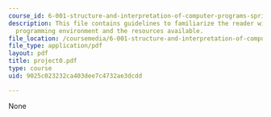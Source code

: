 ```yaml
---
course_id: 6-001-structure-and-interpretation-of-computer-programs-spring-2005
description: This file contains guidelines to familiarize the reader with the Scheme
  programming environment and the resources available.
file_location: /coursemedia/6-001-structure-and-interpretation-of-computer-programs-spring-2005/9025c023232ca403dee7c4732ae3dcdd_project0.pdf
file_type: application/pdf
layout: pdf
title: project0.pdf
type: course
uid: 9025c023232ca403dee7c4732ae3dcdd

---
```

None